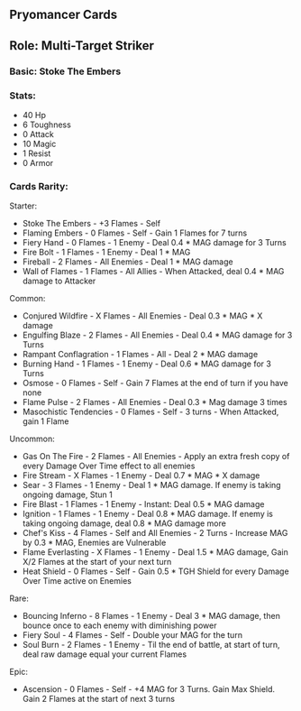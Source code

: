 ## Pryomancer Cards

## Role: Multi-Target Striker

### Basic: Stoke The Embers

### Stats:
- 40 Hp
- 6 Toughness
- 0 Attack
- 10 Magic
- 1 Resist
- 0 Armor

### Cards Rarity:

Starter:
- Stoke The Embers - +3 Flames - Self
- Flaming Embers - 0 Flames - Self - Gain 1 Flames for 7 turns
- Fiery Hand - 0 Flames - 1 Enemy - Deal 0.4 * MAG damage for 3 Turns
- Fire Bolt - 1 Flames - 1 Enemy - Deal 1 * MAG 
- Fireball - 2 Flames - All Enemies - Deal 1 * MAG damage
- Wall of Flames - 1 Flames - All Allies - When Attacked, deal 0.4 * MAG damage to Attacker

Common:
- Conjured Wildfire - X Flames - All Enemies - Deal 0.3 * MAG * X damage
- Engulfing Blaze - 2 Flames - All Enemies - Deal 0.4 * MAG damage for 3 Turns
- Rampant Conflagration - 1 Flames - All - Deal 2 * MAG damage
- Burning Hand - 1 Flames - 1 Enemy - Deal 0.6 * MAG damage for 3 Turns
- Osmose - 0 Flames - Self - Gain 7 Flames at the end of turn if you have none
- Flame Pulse - 2 Flames - All Enemies - Deal 0.3 * Mag damage 3 times
- Masochistic Tendencies - 0 Flames - Self - 3 turns - When Attacked, gain 1 Flame

Uncommon:
- Gas On The Fire - 2 Flames - All Enemies - Apply an extra fresh copy of every Damage Over Time effect to all enemies
- Fire Stream - X Flames - 1 Enemy - Deal 0.7 * MAG * X damage
- Sear - 3 Flames - 1 Enemy - Deal 1 * MAG damage. If enemy is taking ongoing damage, Stun 1
- Fire Blast - 1 Flames - 1 Enemy - Instant: Deal 0.5 * MAG damage
- Ignition - 1 Flames - 1 Enemy - Deal 0.8 * MAG damage. If enemy is taking ongoing damage, deal 0.8 * MAG damage more
- Chef's Kiss - 4 Flames - Self and All Enemies - 2 Turns - Increase MAG by 0.3 * MAG, Enemies are Vulnerable
- Flame Everlasting - X Flames - 1 Enemy - Deal 1.5 * MAG damage, Gain X/2 Flames at the start of your next turn
- Heat Shield - 0 Flames - Self - Gain 0.5 * TGH Shield for every Damage Over Time active on Enemies

Rare:
- Bouncing Inferno - 8 Flames - 1 Enemy - Deal 3 * MAG damage, then bounce once to each enemy with diminishing power
- Fiery Soul - 4 Flames - Self - Double your MAG for the turn
- Soul Burn - 2 Flames - 1 Enemy - Til the end of battle, at start of turn, deal raw damage equal your current Flames

Epic:
- Ascension - 0 Flames - Self - +4 MAG for 3 Turns. Gain Max Shield. Gain 2 Flames at the start of next 3 turns
